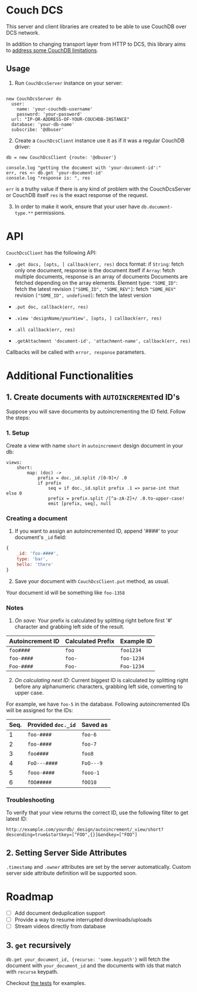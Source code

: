 # Couch DCS

This server and client libraries are created to be able to use CouchDB over DCS network.

In addition to changing transport layer from HTTP to DCS, this library aims to [address some CouchDB limitations](./doc/addressing-couchdb-limitations.md).

## Usage


1. Run `CouchDcsServer` instance on your server:


```ls

new CouchDcsServer do
  user:
    name: 'your-couchdb-username'
    password: 'your-password'
  url: "IP-OR-ADDRESS-OF-YOUR-COUCHDB-INSTANCE"
  database: 'your-db-name'
  subscribe: '@dbuser'
```

2. Create a `CouchDcsClient` instance use it as if it was a regular CouchDB driver:

```ls
db = new CouchDcsClient {route: '@dbuser'}

console.log "getting the document with 'your-document-id':"
err, res <~ db.get 'your-document-id'
console.log "response is: ", res
```

`err` is a truthy value if there is any kind of problem with the CouchDcsServer
    or CouchDB itself
`res` is the exact response of the request.

3. In order to make it work, ensure that your user have `db.document-type.**` permissions.

# API

`CouchDcsClient` has the following API:

* `.get docs, [opts, ] callback(err, res)`
    docs format:
        if `String`: fetch only one document, response is the document itself
        if `Array`: fetch multiple documents, response is an array of documents
            Documents are fetched depending on the array elements.
            Element type:
                `"SOME_ID"`: fetch the latest revision
                `["SOME_ID", "SOME_REV"]`: fetch `"SOME_REV"` revision
                `["SOME_ID", undefined]`: fetch the latest version

* `.put doc, callback(err, res)`
* `.view 'designName/yourView', [opts, ] callback(err, res)`
* `.all callback(err, res)`
* `.getAttachment 'document-id', 'attachment-name', callback(err, res)`

Callbacks will be called with `error, response` parameters.

# Additional Functionalities

## 1. Create documents with `AUTOINCREMENT`ed ID's

Suppose you will save documents by autoincrementing the ID field. Follow the steps:

### 1. Setup

Create a view with name `short` in `autoincrement` design document in your db:

```ls
views:
    short:
        map: (doc) ->
            prefix = doc._id.split /[0-9]+/ .0
            if prefix
                seq = if doc._id.split prefix .1 => parse-int that else 0
                prefix = prefix.split /[^a-zA-Z]+/ .0.to-upper-case!
                emit [prefix, seq], null
```


### Creating a document

1. If you want to assign an autoincremented ID, append '####' to your document's `_id`  field:

```js
{
    _id: 'foo-####',
    type: 'bar',
    hello: 'there'
}
```

2. Save your document with `CouchDcsClient.put` method, as usual.

Your document id will be something like `foo-1358`

### Notes

1. *On save*: Your prefix is calculated by splitting right before first '#'
character and grabbing left side of the result.

| Autoincrement ID | Calculated Prefix | Example ID |
| ---- | ----- | ---- |
| `foo####` | `foo` | `foo1234` |
| `foo-####` | `foo-` | `foo-1234` |
| `Foo-####` | `Foo-` | `Foo-1234` |

2. *On calculating next ID*: Current biggest ID is calculated by splitting right before any alphanumeric characters, grabbing left side, converting to upper case.

For example, we have `foo-5` in the database. Following autoincremented IDs will be assigned for the IDs:

| Seq. | Provided `doc._id` | Saved as |
| ---- | ----- | ----- |
| 1 | `foo-####` | `foo-6` |
| 2 | `foo-####` | `foo-7` |
| 3 | `foo####`  | `foo8`
| 4 | `FoO---####` | `FoO---9` |
| 5 | `fooo-####` | `fooo-1` |
| 6 | `fOO#####` | `fOO10` |

### Troubleshooting

To verify that your view returns the correct ID, use the following filter to get latest ID:

```
http://example.com/yourdb/_design/autoincrement/_view/short?descending=true&startkey=["FOO",{}]&endkey=["FOO"]
```

## 2. Setting Server Side Attributes

`.timestamp` and `.owner` attributes are set by the server automatically. Custom server side attribute definition will be supported soon.

# Roadmap

- [ ] Add document deduplication support
- [ ] Provide a way to resume interrupted downloads/uploads
- [ ] Stream videos directly from database

## 3. `get` recursively

`db.get your_document_id, {recurse: 'some.keypath'}` will fetch the
document with `your_document_id` and the documents with ids that match with
`recurse` keypath.

Checkout [the tests](../../lib/merge-deps.ls) for examples.
